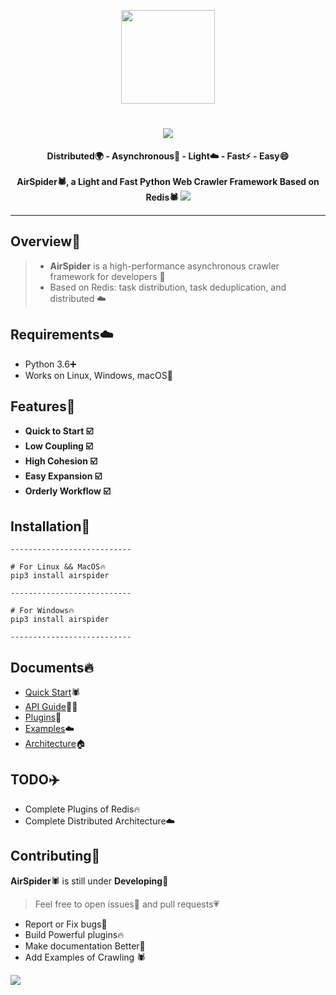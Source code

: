 <p align="center">
    <img src="https://picreso.oss-cn-beijing.aliyuncs.com/airs.png" width="150px">
    <h1 align="center">
        <img src="http://picreso.oss-cn-beijing.aliyuncs.com/fonts.png" />
    </h1>
    <p align="center" style="font-weight:bold">
        Distributed🌍  -  Asynchronous🏃  -  Light☁️  -  Fast⚡️ - Easy😄
      <br>
       <br>
     		AirSpider🕷️, a Light and Fast Python Web Crawler Framework Based on Redis🕷️
      <img src="http://picreso.oss-cn-beijing.aliyuncs.com/example.png">
</p>    

---

## Overview👀

> + **AirSpider** is a high-performance asynchronous crawler framework for developers 🚀
> + Based on Redis: task distribution, task deduplication, and distributed ☁️
>

## Requirements☁️

- Python 3.6➕
- Works on Linux, Windows, macOS🍎

## Features🌲

+ **Quick to Start ☑️**
+ **Low Coupling ☑️**
+ **High Cohesion ☑️**
+ **Easy Expansion ☑️**
+ **Orderly Workflow ☑️**

## Installation🔨

``` shell
---------------------------

# For Linux && MacOS🔥
pip3 install airspider

---------------------------

# For Windows🔥
pip3 install airspider

---------------------------
```

## Documents🔥

+ [Quick Start](#)🕷️
+ [API Guide](#)👨‍🎓
+ [Plugins](#)🔨
+ [Examples](#)☁️
+ [Architecture](https://github.com/xunzhuo/AirSpider/blob/master/Docs/architecture.md)🏠

## TODO✈️

+ Complete Plugins of Redis🔥
+ Complete Distributed Architecture☁️

## Contributing👬

**AirSpider**🕷️ is still under **Developing**🔨

> Feel free to open issues💬 and pull requests💗

- Report or Fix bugs🌈
- Build Powerful plugins🔥
- Make documentation Better📖
- Add Examples of Crawling 🕷️

![](http://picreso.oss-cn-beijing.aliyuncs.com/monkey.jpg)

